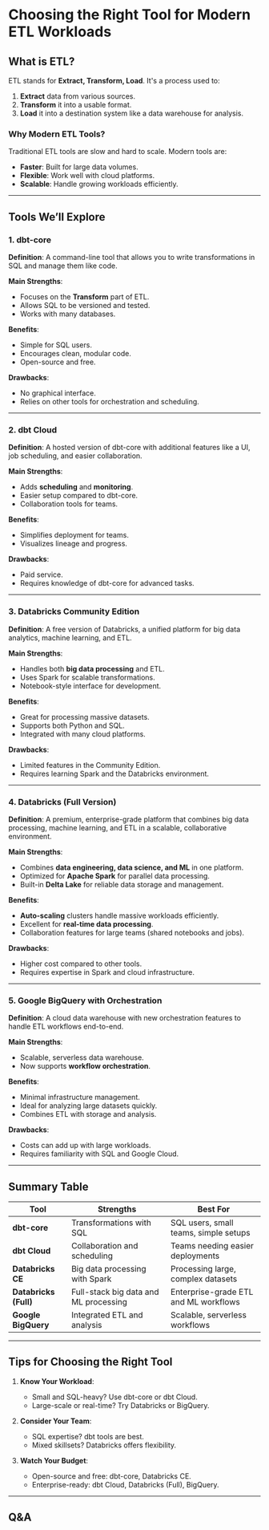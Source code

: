 # Choosing the Right Tool for Modern ETL Workloads

## What is ETL?
ETL stands for **Extract, Transform, Load**. It's a process used to:
1. **Extract** data from various sources.
2. **Transform** it into a usable format.
3. **Load** it into a destination system like a data warehouse for analysis.

### Why Modern ETL Tools?
Traditional ETL tools are slow and hard to scale. Modern tools are:
- **Faster**: Built for large data volumes.
- **Flexible**: Work well with cloud platforms.
- **Scalable**: Handle growing workloads efficiently.

---

## Tools We’ll Explore

### 1. **dbt-core**
**Definition**: A command-line tool that allows you to write transformations in SQL and manage them like code.

**Main Strengths**:
- Focuses on the **Transform** part of ETL.
- Allows SQL to be versioned and tested.
- Works with many databases.

**Benefits**:
- Simple for SQL users.
- Encourages clean, modular code.
- Open-source and free.

**Drawbacks**:
- No graphical interface.
- Relies on other tools for orchestration and scheduling.

---

### 2. **dbt Cloud**
**Definition**: A hosted version of dbt-core with additional features like a UI, job scheduling, and easier collaboration.

**Main Strengths**:
- Adds **scheduling** and **monitoring**.
- Easier setup compared to dbt-core.
- Collaboration tools for teams.

**Benefits**:
- Simplifies deployment for teams.
- Visualizes lineage and progress.

**Drawbacks**:
- Paid service.
- Requires knowledge of dbt-core for advanced tasks.

---

### 3. **Databricks Community Edition**
**Definition**: A free version of Databricks, a unified platform for big data analytics, machine learning, and ETL.

**Main Strengths**:
- Handles both **big data processing** and ETL.
- Uses Spark for scalable transformations.
- Notebook-style interface for development.

**Benefits**:
- Great for processing massive datasets.
- Supports both Python and SQL.
- Integrated with many cloud platforms.

**Drawbacks**:
- Limited features in the Community Edition.
- Requires learning Spark and the Databricks environment.

---

### 4. **Databricks (Full Version)**
**Definition**: A premium, enterprise-grade platform that combines big data processing, machine learning, and ETL in a scalable, collaborative environment.

**Main Strengths**:
- Combines **data engineering, data science, and ML** in one platform.
- Optimized for **Apache Spark** for parallel data processing.
- Built-in **Delta Lake** for reliable data storage and management.

**Benefits**:
- **Auto-scaling** clusters handle massive workloads efficiently.
- Excellent for **real-time data processing**.
- Collaboration features for large teams (shared notebooks and jobs).

**Drawbacks**:
- Higher cost compared to other tools.
- Requires expertise in Spark and cloud infrastructure.

---

### 5. **Google BigQuery with Orchestration**
**Definition**: A cloud data warehouse with new orchestration features to handle ETL workflows end-to-end.

**Main Strengths**:
- Scalable, serverless data warehouse.
- Now supports **workflow orchestration**.

**Benefits**:
- Minimal infrastructure management.
- Ideal for analyzing large datasets quickly.
- Combines ETL with storage and analysis.

**Drawbacks**:
- Costs can add up with large workloads.
- Requires familiarity with SQL and Google Cloud.

---

## Summary Table

| Tool                 | Strengths                              | Best For                              |
|----------------------|-----------------------------------------|---------------------------------------|
| **dbt-core**         | Transformations with SQL               | SQL users, small teams, simple setups |
| **dbt Cloud**        | Collaboration and scheduling           | Teams needing easier deployments      |
| **Databricks CE**    | Big data processing with Spark         | Processing large, complex datasets    |
| **Databricks (Full)**| Full-stack big data and ML processing  | Enterprise-grade ETL and ML workflows |
| **Google BigQuery**  | Integrated ETL and analysis            | Scalable, serverless workflows        |

---

## Tips for Choosing the Right Tool
1. **Know Your Workload**:
   - Small and SQL-heavy? Use dbt-core or dbt Cloud.
   - Large-scale or real-time? Try Databricks or BigQuery.

2. **Consider Your Team**:
   - SQL expertise? dbt tools are best.
   - Mixed skillsets? Databricks offers flexibility.

3. **Watch Your Budget**:
   - Open-source and free: dbt-core, Databricks CE.
   - Enterprise-ready: dbt Cloud, Databricks (Full), BigQuery.

---

## Q&A
